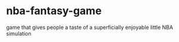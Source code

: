 # nba-fantasy-game
game that gives people a taste of a superficially enjoyable little NBA simulation

